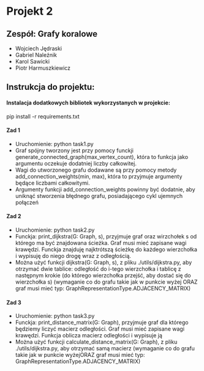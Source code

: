 # Projekt 2

## Zespół: Grafy koralowe
- Wojciech Jędraski
- Gabriel Naleźnik
- Karol Sawicki
- Piotr Harmuszkiewicz

## Instrukcja do projektu:

#### Instalacja dodatkowych bibliotek wykorzystanych w projekcie:
pip install -r requirements.txt

#### Zad 1
- Uruchomienie: python task1.py 
- Graf spójny tworzony jest przy pomocy funckji generate_connected_graph(max_vertex_count),
 która to funkcja jako argumentu oczekuje dodatniej liczby całkowitej.
- Wagi do utworzonego grafu dodawane są przy pomocy metody add_connection_weights(min, max),
 która to przyjmuje argumenty będące liczbami całkowitymi.
- Argumenty funkcji add_connection_weights powinny być dodatnie, aby uniknąć stworzenia
 błędnego grafu, posiadającego cykl ujemnych połączeń

#### Zad 2
- Uruchomienie: python task2.py 
- Funckja: print_dijkstra(G: Graph, s), przyjmuje graf oraz wirzchołek s od którego ma być
  znajdowana ścieżka. Graf musi mieć zapisane wagi krawędzi. Funckja znajduję najktrótszą
  ścieżkę do każdego wierzchołka i wypisuję do niego drogę wraz z odległością.
- Można użyć funkcji dijkstra(G: Graph, s), z pliku ./utils/dijkstra.py, aby otrzymać dwie
  tablice: odległość do i-tego wierzchołka i tablicę z następnym krokie (do którego 
  wierzchołka przejść, aby dostać się do wierzchołka s)
  (wymaganie co do grafu takie jak w punkcie wyżej ORAZ graf musi mieć typ: 
  GraphRepresentationType.ADJACENCY_MATRIX)


#### Zad 3
- Uruchomienie: python task3.py 
- Funckja: print_distance_matrix(G: Graph), przyjmuje graf dla którego będziemy liczyć
  macierz odległości. Graf musi mieć zapisane wagi krawędzi. Funkcja oblicza macierz
  odległości i wypisuje ją
- Można użyć funkcji calculate_distance_matrix(G: Graph), z pliku ./utils/dijkstra.py, aby 
  otrzymać samą macierz (wymaganie co do grafu takie jak w punkcie wyżejORAZ graf musi mieć 
  typ: GraphRepresentationType.ADJACENCY_MATRIX)
